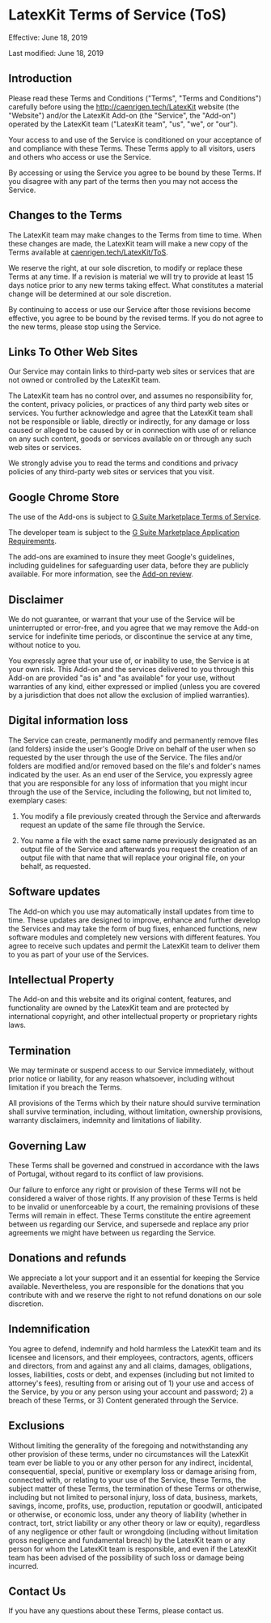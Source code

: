 # LatexKit Terms of Service (ToS)

Effective: June 18, 2019

Last modified: June 18, 2019

## Introduction

Please read these Terms and Conditions ("Terms", "Terms and Conditions") carefully before using the http://caenrigen.tech/LatexKit website (the "Website") and/or the LatexKit Add-on (the "Service", the "Add-on") operated by the LatexKit team ("LatexKit team", "us", "we", or "our").

Your access to and use of the Service is conditioned on your acceptance of and compliance with these Terms. These Terms apply to all visitors, users and others who access or use the Service.

By accessing or using the Service you agree to be bound by these Terms. If you disagree with any part of the terms then you may not access the Service.

## Changes to the Terms
The LatexKit team may make changes to the Terms from time to time. When these changes are made, the LatexKit team will make a new copy of the Terms available at [caenrigen.tech/LatexKit/ToS].

We reserve the right, at our sole discretion, to modify or replace these Terms at any time. If a revision is material we will try to provide at least 15 days notice prior to any new terms taking effect. What constitutes a material change will be determined at our sole discretion.

By continuing to access or use our Service after those revisions become effective, you agree to be bound by the revised terms. If you do not agree to the new terms, please stop using the Service.

## Links To Other Web Sites
Our Service may contain links to third-party web sites or services that are not owned or controlled by the LatexKit team.

The LatexKit team has no control over, and assumes no responsibility for, the content, privacy policies, or practices of any third party web sites or services. You further acknowledge and agree that the LatexKit team shall not be responsible or liable, directly or indirectly, for any damage or loss caused or alleged to be caused by or in connection with use of or reliance on any such content, goods or services available on or through any such web sites or services.

We strongly advise you to read the terms and conditions and privacy policies of any third-party web sites or services that you visit.

## Google Chrome Store
The use of the Add-ons is subject to [G Suite Marketplace Terms of Service].

The developer team is subject to the [G Suite Marketplace Application Requirements].

The add-ons are examined to insure they meet Google's guidelines, including guidelines for safeguarding user data, before they are publicly available. For more information, see the [Add-on review].

## Disclaimer
We do not guarantee, or warrant that your use of the Service will be uninterrupted or error-free, and you agree that we may remove the Add-on service for indefinite time periods, or discontinue the service at any time, without notice to you.

You expressly agree that your use of, or inability to use, the Service is at your own risk. This Add-on and the services delivered to you through this Add-on are provided "as is" and "as available" for your use, without warranties of any kind, either expressed or implied (unless you are covered by a jurisdiction that does not allow the exclusion of implied warranties).

## Digital information loss
The Service can create, permanently modify and permanently remove files (and folders) inside the user's Google Drive on behalf of the user when so requested by the user through the use of the Service. The files and/or folders are modified and/or removed based on the file's and folder's names indicated by the user. As an end user of the Service, you expressly agree that you are responsible for any loss of information that you might incur through the use of the Service, including the following, but not limited to, exemplary cases:

1) You modify a file previously created through the Service and afterwards request an update of the same file through the Service.

2) You name a file with the exact same name previously designated as an output file of the Service and afterwards you request the creation of an output file with that name that will replace your original file, on your behalf, as requested.

## Software updates
The Add-on which you use may automatically install updates from time to time. These updates are designed to improve, enhance and further develop the Services and may take the form of bug fixes, enhanced functions, new software modules and completely new versions with different features. You agree to receive such updates and permit the LatexKit team to deliver them to you as part of your use of the Services.

## Intellectual Property
The Add-on and this website and its original content, features, and functionality are owned by the LatexKit team and are protected by international copyright, and other intellectual property or proprietary rights laws.

## Termination
We may terminate or suspend access to our Service immediately, without prior notice or liability, for any reason whatsoever, including without limitation if you breach the Terms.

All provisions of the Terms which by their nature should survive termination shall survive termination, including, without limitation, ownership provisions, warranty disclaimers, indemnity and limitations of liability.

## Governing Law
These Terms shall be governed and construed in accordance with the laws of Portugal, without regard to its conflict of law provisions.

Our failure to enforce any right or provision of these Terms will not be considered a waiver of those rights. If any provision of these Terms is held to be invalid or unenforceable by a court, the remaining provisions of these Terms will remain in effect. These Terms constitute the entire agreement between us regarding our Service, and supersede and replace any prior agreements we might have between us regarding the Service.

## Donations and refunds
We appreciate a lot your support and it an essential for keeping the Service available. Nevertheless, you are responsible for the donations that you contribute with and we reserve the right to not refund donations on our sole discretion.

## Indemnification
You agree to defend, indemnify and hold harmless the LatexKit team and its licensee and licensors, and their employees, contractors, agents, officers and directors, from and against any and all claims, damages, obligations, losses, liabilities, costs or debt, and expenses (including but not limited to attorney's fees), resulting from or arising out of 1) your use and access of the Service, by you or any person using your account and password; 2) a breach of these Terms, or 3) Content generated through the Service.

## Exclusions
Without limiting the generality of the foregoing and notwithstanding any other provision of these terms, under no circumstances will the LatexKit team ever be liable to you or any other person for any indirect, incidental, consequential, special, punitive or exemplary loss or damage arising from, connected with, or relating to your use of the Service, these Terms, the subject matter of these Terms, the termination of these Terms or otherwise, including but not limited to personal injury, loss of data, business, markets, savings, income, profits, use, production, reputation or goodwill, anticipated or otherwise, or economic loss, under any theory of liability (whether in contract, tort, strict liability or any other theory or law or equity), regardless of any negligence or other fault or wrongdoing (including without limitation gross negligence and fundamental breach) by the LatexKit team or any person for whom the LatexKit team is responsible, and even if the LatexKit team has been advised of the possibility of such loss or damage being incurred.

## Contact Us
If you have any questions about these Terms, please contact us.

[Add-on review]: https://developers.google.com/gsuite/add-ons/concepts/addon-review
[G Suite Marketplace Terms of Service]: https://gsuite.google.com/terms/marketplace/tos.html?hl=en
[G Suite Marketplace Application Requirements]: https://developers.google.com/gsuite/marketplace/requirements
[caenrigen.tech/LatexKit/ToS]: http://caenrigen.tech/LatexKit/ToS
